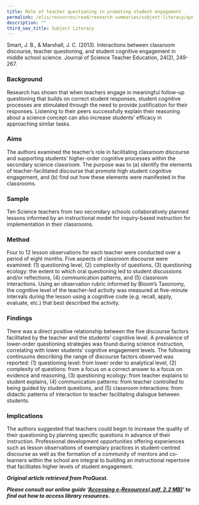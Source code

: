 ```yaml
---
title: Role of teacher questioning in promoting student engagement
permalink: /elis/resources/read/research-summaries/subject-literacy/questioning-in-promoting-student-engagement/
description: ""
third_nav_title: Subject Literacy
---
```

Smart, J. B., & Marshall, J. C. (2013). Interactions between classroom discourse, teacher questioning, and student cognitive engagement in middle school science. Journal of Science Teacher Education, 24(2), 249-267.

### Background

Research has shown that when teachers engage in meaningful follow-up questioning that builds on correct student responses, student cognitive processes are stimulated through the need to provide justification for their responses. Listening to their peers successfully explain their reasoning about a science concept can also increase students’ efficacy in approaching similar tasks.

### Aims

The authors examined the teacher’s role in facilitating classroom discourse and supporting students’ higher-order cognitive processes within the secondary science classroom. The purpose was to (a) identify the elements of teacher-facilitated discourse that promote high student cognitive engagement, and (b) find out how these elements were manifested in the classrooms.

### Sample

Ten Science teachers from two secondary schools collaboratively planned lessons informed by an instructional model for inquiry-based instruction for implementation in their classrooms.

### Method

Four to 12 lesson observations for each teacher were conducted over a period of eight months. Five aspects of classroom discourse were examined: (1) questioning level, (2) complexity of questions, (3) questioning ecology: the extent to which oral questioning led to student discussions and/or reflections, (4) communication patterns, and (5) classroom interactions. Using an observation rubric informed by Bloom’s Taxonomy, the cognitive level of the teacher-led activity was measured at five-minute intervals during the lesson using a cognitive code (e.g. recall, apply, evaluate, etc.) that best described the activity.

### Findings

There was a direct positive relationship between the five discourse factors facilitated by the teacher and the students’ cognitive level. A prevalence of lower-order questioning strategies was found during science instruction, correlating with lower students’ cognitive engagement levels. The following continuums describing the range of discourse factors observed was reported: (1) questioning level: from lower order to analytical level, (2) complexity of questions: from a focus on a correct answer to a focus on evidence and reasoning, (3) questioning ecology: from teacher explains to student explains, (4) communication patterns: from teacher controlled to being guided by student questions, and (5) classroom interactions: from didactic patterns of interaction to teacher facilitating dialogue between students.

### Implications

The authors suggested that teachers could begin to increase the quality of their questioning by planning specific questions in advance of their instruction. Professional development opportunities offering experiences such as lesson observations of exemplary practices in student-centred discourse as well as the formation of a community of mentors and co-learners within the school are integral to building an instructional repertoire that facilitates higher levels of student engagement.


_**Original article retrieved from ProQuest.**_  

**_Please consult our online guide ‘[Accessing e-Resources(.pdf, 2.2 MB)](https://academyofsingaporeteachers-moe-edu-sg-admin.cwp.sg/elis/resources/read/research-summaries/subject-literacy/18e45074-6b1b-4ac7-811f-1a8da16c4f81 "Accessing e-Resources")’ to find out how to access library resources._**